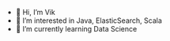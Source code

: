 - 👋 Hi, I’m Vik
- 👀 I’m interested in Java, ElasticSearch, Scala
- 🌱 I’m currently learning Data Science


<!---
vikraman2212/vikraman2212 is a ✨ special ✨ repository because its `README.md` (this file) appears on your GitHub profile.
You can click the Preview link to take a look at your changes.
--->

